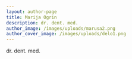 ```yaml
---
layout: author-page
title: Marija Ogrin
description: dr. dent. med.
author_image: /images/uploads/marusa2.png
author_cover_image: /images/uploads/delo1.png
---
```

dr. dent. med.
